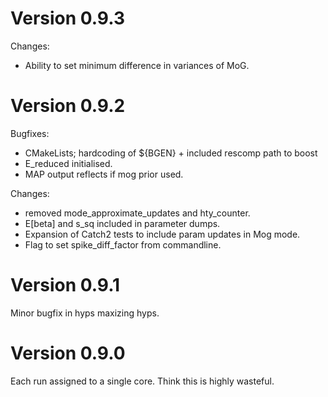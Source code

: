 # Version 0.9.3
Changes:
- Ability to set minimum difference in variances of MoG.

# Version 0.9.2
Bugfixes:
- CMakeLists; hardcoding of ${BGEN} + included rescomp path to boost
- E_reduced initialised.
- MAP output reflects if mog prior used.

Changes:
- removed mode_approximate_updates and hty_counter.
- E[beta] and s_sq included in parameter dumps.
- Expansion of Catch2 tests to include param updates in Mog mode.
- Flag to set spike_diff_factor from commandline.

# Version 0.9.1
Minor bugfix in hyps maxizing hyps.

# Version 0.9.0
Each run assigned to a single core. Think this is highly wasteful.

